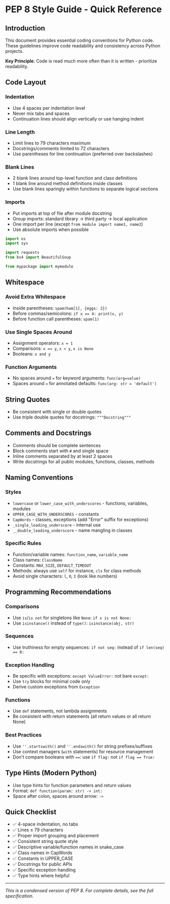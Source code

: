 # PEP 8 Style Guide - Quick Reference

## Introduction

This document provides essential coding conventions for Python code. These guidelines improve code readability and consistency across Python projects.

**Key Principle**: Code is read much more often than it is written - prioritize readability.

## Code Layout

### Indentation
- Use 4 spaces per indentation level
- Never mix tabs and spaces
- Continuation lines should align vertically or use hanging indent

### Line Length
- Limit lines to 79 characters maximum
- Docstrings/comments limited to 72 characters
- Use parentheses for line continuation (preferred over backslashes)

### Blank Lines
- 2 blank lines around top-level function and class definitions
- 1 blank line around method definitions inside classes
- Use blank lines sparingly within functions to separate logical sections

### Imports
- Put imports at top of file after module docstring
- Group imports: standard library → third party → local application
- One import per line (except `from module import name1, name2`)
- Use absolute imports when possible

```python
import os
import sys

import requests
from bs4 import BeautifulSoup

from mypackage import mymodule
```

## Whitespace

### Avoid Extra Whitespace
- Inside parentheses: `spam(ham[1], {eggs: 2})`
- Before commas/semicolons: `if x == 4: print(x, y)`
- Before function call parentheses: `spam(1)`

### Use Single Spaces Around
- Assignment operators: `x = 1`
- Comparisons: `x == y`, `x < y`, `x is None`
- Booleans: `x and y`

### Function Arguments
- No spaces around `=` for keyword arguments: `func(arg=value)`
- Spaces around `=` for annotated defaults: `func(arg: str = 'default')`

## String Quotes
- Be consistent with single or double quotes
- Use triple double quotes for docstrings: `"""Docstring"""`

## Comments and Docstrings
- Comments should be complete sentences
- Block comments start with `#` and single space
- Inline comments separated by at least 2 spaces
- Write docstrings for all public modules, functions, classes, methods

## Naming Conventions

### Styles
- `lowercase` or `lower_case_with_underscores` - functions, variables, modules
- `UPPER_CASE_WITH_UNDERSCORES` - constants
- `CapWords` - classes, exceptions (add "Error" suffix for exceptions)
- `_single_leading_underscore` - internal use
- `__double_leading_underscore` - name mangling in classes

### Specific Rules
- Function/variable names: `function_name`, `variable_name`
- Class names: `ClassName`
- Constants: `MAX_SIZE`, `DEFAULT_TIMEOUT`
- Methods: always use `self` for instance, `cls` for class methods
- Avoid single characters: `l`, `O`, `I` (look like numbers)

## Programming Recommendations

### Comparisons
- Use `is`/`is not` for singletons like `None`: `if x is not None:`
- Use `isinstance()` instead of `type()`: `isinstance(obj, str)`

### Sequences
- Use truthiness for empty sequences: `if not seq:` instead of `if len(seq) == 0:`

### Exception Handling
- Be specific with exceptions: `except ValueError:` not bare `except:`
- Use `try` blocks for minimal code only
- Derive custom exceptions from `Exception`

### Functions
- Use `def` statements, not lambda assignments
- Be consistent with return statements (all return values or all return None)

### Best Practices
- Use `''.startswith()` and `''.endswith()` for string prefixes/suffixes
- Use context managers (`with` statements) for resource management
- Don't compare booleans with `==`: use `if flag:` not `if flag == True:`

## Type Hints (Modern Python)
- Use type hints for function parameters and return values
- Format: `def function(param: str) -> int:`
- Space after colon, spaces around arrow: ` -> `

## Quick Checklist
- ✅ 4-space indentation, no tabs
- ✅ Lines ≤ 79 characters
- ✅ Proper import grouping and placement
- ✅ Consistent string quote style
- ✅ Descriptive variable/function names in snake_case
- ✅ Class names in CapWords
- ✅ Constants in UPPER_CASE
- ✅ Docstrings for public APIs
- ✅ Specific exception handling
- ✅ Type hints where helpful

---

*This is a condensed version of PEP 8. For complete details, see the full specification.*
